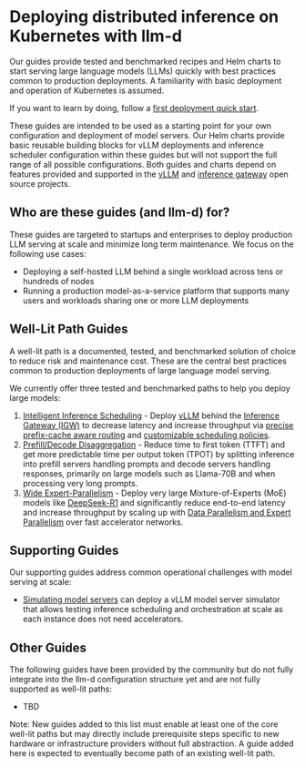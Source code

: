 # Deploying distributed inference on Kubernetes with llm-d

Our guides provide tested and benchmarked recipes and Helm charts to start serving large language models (LLMs) quickly with best practices common to production deployments. A familiarity with basic deployment and operation of Kubernetes is assumed.

If you want to learn by doing, follow a [first deployment quick start](./QUICKSTART.md).

These guides are intended to be used as a starting point for your own configuration and deployment of model servers. Our Helm charts provide basic reusable building blocks for vLLM deployments and inference scheduler configuration within these guides but will not support the full range of all possible configurations. Both guides and charts depend on features provided and supported in the [vLLM](https://github.com/vllm-project/vllm) and [inference gateway](https://github.com/kubernetes-sigs/gateway-api-inference-extension) open source projects.

## Who are these guides (and llm-d) for?

These guides are targeted to startups and enterprises to deploy production LLM serving at scale and minimize long term maintenance. We focus on the following use cases:

* Deploying a self-hosted LLM behind a single workload across tens or hundreds of nodes
* Running a production model-as-a-service platform that supports many users and workloads sharing one or more LLM deployments

## Well-Lit Path Guides

A well-lit path is a documented, tested, and benchmarked solution of choice to reduce risk and maintenance cost. These are the central best practices common to production deployments of large language model serving.

We currently offer three tested and benchmarked paths to help you deploy large models:

1. [Intelligent Inference Scheduling](./inference-scheduling) - Deploy [vLLM](https://docs.vllm.ai) behind the [Inference Gateway (IGW)](https://github.com/kubernetes-sigs/gateway-api-inference-extension) to decrease latency and increase throughput via [precise prefix-cache aware routing](./precise-prefix-cache-aware/) and [customizable scheduling policies](https://github.com/llm-d/llm-d-inference-scheduler/blob/main/docs/architecture.md).
2. [Prefill/Decode Disaggregation](./pd-disaggregation) - Reduce time to first token (TTFT) and get more predictable time per output token (TPOT) by splitting inference into prefill servers handling prompts and decode servers handling responses, primarily on large models such as Llama-70B and when processing very long prompts.
3. [Wide Expert-Parallelism](./wide-ep-lws) - Deploy very large Mixture-of-Experts (MoE) models like [DeepSeek-R1](https://huggingface.co/deepseek-ai/DeepSeek-R1) and significantly reduce end-to-end latency and increase throughput by scaling up with [Data Parallelism and Expert Parallelism](https://docs.vllm.ai/en/latest/serving/data_parallel_deployment.html) over fast accelerator networks.

## Supporting Guides

Our supporting guides address common operational challenges with model serving at scale:

- [Simulating model servers](./simulated-accelerators) can deploy a vLLM model server simulator that allows testing inference scheduling and orchestration at scale as each instance does not need accelerators.

## Other Guides

The following guides have been provided by the community but do not fully integrate into the llm-d configuration structure yet and are not fully supported as well-lit paths:

* TBD

Note: New guides added to this list must enable at least one of the core well-lit paths but may directly include prerequisite steps specific to new hardware or infrastructure providers without full abstraction. A guide added here is expected to eventually become path of an existing well-lit path.
